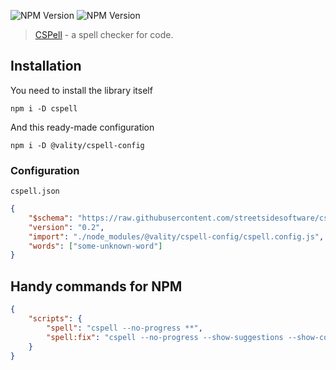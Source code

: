 ![NPM Version](https://img.shields.io/npm/v/cspell?logo=npm&label=cspell)
![NPM Version](https://img.shields.io/npm/v/%40vality%2Fcspell-config?logo=npm&label=%40vality%2Fcspell-config)

> [CSPell](https://cspell.org/) - a spell checker for code.

## Installation

You need to install the library itself

```shell
npm i -D cspell
```

And this ready-made configuration

```shell
npm i -D @vality/cspell-config
```

### Configuration

`cspell.json`

```json
{
    "$schema": "https://raw.githubusercontent.com/streetsidesoftware/cspell/main/cspell.schema.json",
    "version": "0.2",
    "import": "./node_modules/@vality/cspell-config/cspell.config.js",
    "words": ["some-unknown-word"]
}
```

## Handy commands for NPM

```json
{
    "scripts": {
        "spell": "cspell --no-progress **",
        "spell:fix": "cspell --no-progress --show-suggestions --show-context **"
    }
}
```
